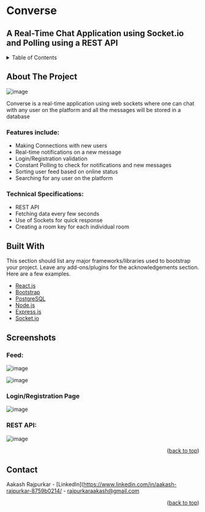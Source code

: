 # Converse

## A Real-Time Chat Application using Socket.io and Polling using a REST API

<!-- TABLE OF CONTENTS -->
<details>
  <summary>Table of Contents</summary>
  <ol>
    <li>
      <a href="#about-the-project">About The Project</a> 
     <li><a href="#built-with">Built With</a></li>
     <li>
       <a href="#features">Screenshots</a>
     </li> 
    <li><a href="#contact">Contact</a></li>
  </ol>
</details>



<!-- ABOUT THE PROJECT -->
## About The Project

![image](https://user-images.githubusercontent.com/56834559/147091203-b7919889-75cf-4831-ba64-9e027195d199.png)


Converse is a real-time application using web sockets where one can chat 
with any user on the platform and all the messages will be stored in a 
database

### Features include:
* Making Connections with new users
* Real-time notifications on a new message
* Login/Registration validation
* Constant Polling to check for notifications and new messages
* Sorting user feed based on online status
* Searching for any user on the platform


### Technical Specifications:
* REST API
* Fetching data every few seconds
* Use of Sockets for quick response
* Creating a room key for each individual room


## Built With

This section should list any major frameworks/libraries used to bootstrap your project. Leave any add-ons/plugins for the acknowledgements section. Here are a few examples.

* [React.js](https://reactjs.org/)
* [Bootstrap](https://getbootstrap.com)
* [PostgreSQL](https://www.postgresql.org/)
* [Node.js](https://nodejs.org/en/)
* [Express.js](https://expressjs.com/)
* [Socket.io](https://socket.io/)


## Screenshots

### Feed: 

![image](https://user-images.githubusercontent.com/56834559/147090553-d7c73913-a7ec-4c3e-800b-f1ffc0e464c1.png)

![image](https://user-images.githubusercontent.com/56834559/147090598-2af8a911-829f-4a06-b759-ef36031479b4.png)

### Login/Registration Page

![image](https://user-images.githubusercontent.com/56834559/147090965-c11916a0-8d34-4fed-a022-83f6db473d3a.png)


### REST API:

![image](https://user-images.githubusercontent.com/56834559/147090646-4d30f117-adc5-47d7-92f3-cca7725dfbb1.png)





<p align="right">(<a href="#top">back to top</a>)</p>


## Contact

Aakash Rajpurkar - [LinkedIn](https://www.linkedin.com/in/aakash-rajpurkar-8759b0214/ - rajpurkaraakash@gmail.com

<p align="right">(<a href="#top">back to top</a>)</p>
